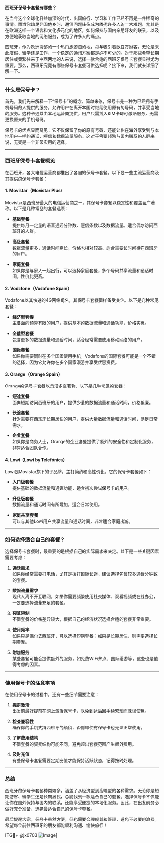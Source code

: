 **西班牙保号卡套餐有哪些？**

在当今这个全球化日益加深的时代，出国旅行、学习和工作已经不再是一件稀奇的事情。而当你踏足异国他乡时，通信问题往往成为困扰许多人的一大难题。尤其是在欧洲这样一个语言和文化多元化的地区，如何保持与国内亲朋好友的联系，以及方便地获取当地的网络服务，成为了许多人的痛点。

西班牙，作为欧洲南部的一个热门旅游目的地，每年吸引着数百万游客。无论是来此度假、留学还是工作，一个稳定的通讯方案都是必不可少的。对于那些希望长期居住或频繁往来于中西两地的人来说，选择一款合适的西班牙保号卡套餐显得尤为重要。那么，西班牙究竟有哪些保号卡套餐可供选择呢？接下来，我们就来详细了解一下。

---

### **什么是保号卡？**

首先，我们先来解释一下“保号卡”的概念。简单来说，保号卡是一种为已经拥有手机号码的人提供的服务，允许用户在离开本国时继续使用原有的号码，并享受当地的服务。这种卡通常由本地运营商提供，用户只需插入SIM卡即可激活服务，无需更换原来的手机号码。

保号卡的优点显而易见：它不仅保留了你的原有号码，还能让你在海外享受到与本地用户一样的通话、短信和数据流量服务。这对于需要频繁与国内联系的人群来说，无疑是一个非常实用的选择。

---

### **西班牙保号卡套餐概览**

在西班牙，各大电信运营商都推出了各自的保号卡套餐。以下是一些主流运营商及其提供的保号卡套餐：

#### **1. Movistar（Movistar Plus）**

Movistar是西班牙最大的电信运营商之一，其保号卡套餐以稳定性和覆盖面广著称。以下是几种常见的套餐选项：

- **基础套餐**  
  提供每月一定量的语音通话分钟数、短信条数以及数据流量。适合偶尔访问西班牙的人群。
  
- **高级套餐**  
  数据流量更多，通话时间更长，价格也相对较高。适合需要长时间待在西班牙的用户。

- **家庭套餐**  
  如果你是与家人一起出行，可以选择家庭套餐，多个号码共享流量和通话时间，性价比更高。

#### **2. Vodafone（Vodafone Spain）**

Vodafone以其快速的4G网络闻名，其保号卡套餐同样备受关注。以下是几种常见套餐：

- **经济型套餐**  
  主要面向预算有限的用户，提供基本的数据流量和通话功能，价格实惠。

- **全能型套餐**  
  包含更多的数据流量和通话时间，适合经常需要使用移动网络的用户。

- **国际套餐**  
  如果你需要同时在多个国家使用手机，Vodafone的国际套餐可能是一个不错的选择，因为它允许你在多个国家漫游并享受优惠资费。

#### **3. Orange（Orange Spain）**

Orange的保号卡套餐以灵活多变著称，以下是几种常见的套餐：

- **短途套餐**  
  面向短期访问西班牙的用户，提供少量的数据流量和通话时间，价格低廉。

- **长途套餐**  
  针对需要在西班牙长期居住的用户，提供大量数据流量和通话时间，满足日常需求。

- **企业套餐**  
  如果你是商务人士，Orange的企业套餐提供了额外的安全性和定制化服务，非常适合团队合作。

#### **4. Lowi（Lowi by Telefónica）**

Lowi是Movistar旗下的子品牌，主打简约和高性价比。它的保号卡套餐如下：

- **入门级套餐**  
  提供基础的数据流量和通话功能，适合初次尝试保号卡的用户。

- **升级版套餐**  
  数据流量和通话时间有所增加，适合日常使用。

- **家庭共享套餐**  
  可以与其他Lowi用户共享流量和通话时间，非常适合家庭出游。

---

### **如何选择适合自己的套餐？**

选择保号卡套餐时，最重要的是根据自己的实际需求来决定。以下是一些关键因素需要考虑：

1. **通话需求**  
   如果你经常需要打电话，尤其是拨打国际长途，建议选择包含较多通话分钟数的套餐。

2. **数据流量需求**  
   现代人离不开互联网，如果你需要频繁使用社交媒体、观看视频或在线办公，一定要选择流量充足的套餐。

3. **预算限制**  
   不同套餐的价格差异较大，根据自己的经济状况选择合适的套餐非常重要。

4. **使用频率**  
   如果只是偶尔去西班牙，可以选择短期套餐；如果是长期居住，则需要选择长期套餐。

5. **附加服务**  
   某些套餐可能会提供额外的服务，如免费WiFi热点、国际漫游等，这些也是值得考虑的因素。

---

### **使用保号卡的注意事项**

在使用保号卡的过程中，还有一些细节需要注意：

1. **提前激活**  
   出发前最好提前在网上激活保号卡，以免到达后因手续繁琐而耽误使用。

2. **检查兼容性**  
   确保你的手机支持西班牙的频段，否则即使有保号卡也无法正常使用。

3. **了解费用结构**  
   不同套餐的资费结构可能不同，避免超出套餐范围产生额外费用。

4. **及时充值**  
   有些保号卡套餐需要定期充值才能保持活跃状态，记得按时处理。

---

### **总结**

西班牙的保号卡套餐种类繁多，涵盖了从经济型到高端型的各种需求。无论你是短期游客、留学生还是长期居民，总能找到一款适合自己的套餐。选择保号卡不仅能让你在国外保持与国内的联系，还能享受便捷的本地化服务。因此，在出发前务必做好充分准备，选择最适合自己的保号卡套餐。

最后提醒大家，保号卡虽然方便，但也需要合理规划和管理，避免不必要的浪费。希望每位前往西班牙的朋友都能顺利沟通、愉快旅行！

[TG💪+ @jx0703 ![Image](https://github.com/user-attachments/assets/dbca1d08-cadb-493c-b0ec-ad6f7a83f270)]